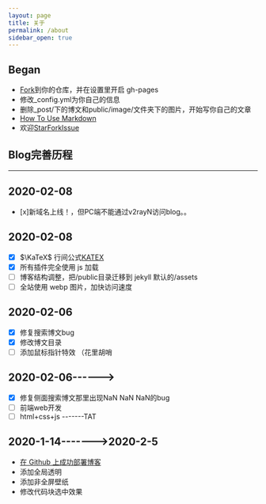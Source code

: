 ```yaml
---
layout: page
title: 关于
permalink: /about
sidebar_open: true
---
```


## Began
- [Fork](https://github.com/fengwei2002/fengwei2002.github.io)到你的仓库，并在设置里开启 gh-pages
- 修改_config.yml为你自己的信息
- 删除_post/下的博文和public/image/文件夹下的图片，开始写你自己的文章
- [How To Use Markdown](https://fengwei2002.github.io/posts/%E6%96%B9%E6%B3%95/markdown%E4%BD%BF%E7%94%A8)
- 欢迎[Star](https://github.com/fengwei2002/fengwei2002.github.io)[Fork](https://github.com/fengwei2002/fengwei2002.github.io)[Issue](https://github.com/fengwei2002/fengwei2002.github.io)

## Blog完善历程

***
## 2020-02-08
- [x]新域名上线！，但PC端不能通过v2rayN访问blog。。

## 2020-02-08

- [x] $\KaTeX$ 行间公式[KATEX](https://katex.org/docs/libs.html)
- [x] 所有插件完全使用 js 加载
- [ ] 博客结构调整，把/public目录迁移到 jekyll 默认的/assets
- [ ] 全站使用 webp 图片，加快访问速度

## 2020-02-06

- [x] 修复搜索博文bug
- [x] 修改博文目录
- [ ] 添加鼠标指针特效 （花里胡哨

## 2020-02-06------>

- [x] 修复侧面搜索博文那里出现NaN NaN NaN的bug
- [ ] 前端web开发
- [ ] html+css+js  -------TAT

## 2020-1-14------->2020-2-5

- [在 Github 上成功部署博客](https://github.com/poole/lanyon)
- 添加全局透明
- 添加非全屏壁纸  
- 修改代码块选中效果  
